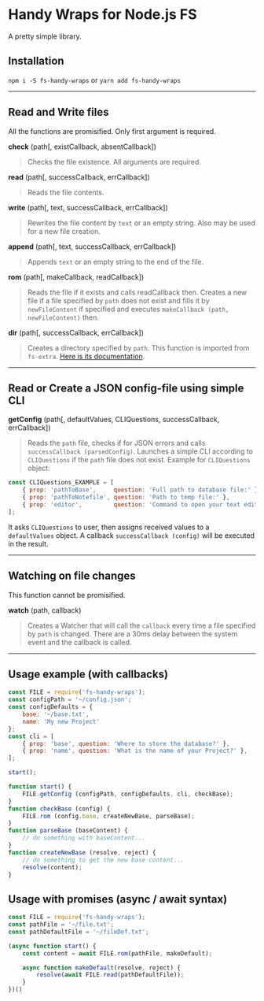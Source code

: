 # Handy Wraps for Node.js FS

A pretty simple library.

## Installation

`npm i -S fs-handy-wraps` or `yarn add fs-handy-wraps`

----

## Read and Write files

All the functions are promisified. Only first argument is required.

**check** (path[, existCallback, absentCallback])
> Checks the file existence. All arguments are required.

**read** (path[, successCallback, errCallback])
> Reads the file contents.

**write** (path[, text, successCallback, errCallback])
> Rewrites the file content by `text` or an empty string. Also may be used for a new file creation.

**append** (path[, text, successCallback, errCallback])
> Appends `text` or an empty string to the end of the file.

**rom** (path[, makeCallback, readCallback])
> Reads the file if it exists and calls readCallback then.
> Creates a new file if a file specified by `path` does not exist and fills it by `newFileContent` if specified and executes `makeCallback (path, newFileContent)` then.

**dir** (path[, successCallback, errCallback])
> Creates a directory specified by `path`. This function is imported from `fs-extra`. [Here is its documentation](https://github.com/jprichardson/node-fs-extra/blob/master/docs/ensureDir.md).

----

## Read or Create a JSON config-file using simple CLI

**getConfig** (path[, defaultValues, CLIQuestions, successCallback, errCallback])
> Reads the `path` file, checks if for JSON errors and calls `successCallback (parsedConfig)`.
> Launches a simple CLI according to `CLIQuestions` if the `path` file does not exist.
Example for `CLIQuestions` object:

```js
const CLIQuestions_EXAMPLE = [
    { prop: 'pathToBase',     question: 'Full path to database file:' },
    { prop: 'pathToNotefile', question: 'Path to temp file:' },
    { prop: 'editor',         question: 'Command to open your text editor:' },
];
```

It asks `CLIQuestions` to user, then assigns received values to a `defaultValues` object.
A callback `successCallback (config)` will be executed in the result.

----

## Watching on file changes

This function cannot be promisified.

**watch** (path, callback)
> Creates a Watcher that will call the `callback` every time a file specified by `path` is changed.
> There are a 30ms delay between the system event and the callback is called.

----

## Usage example (with callbacks)

```js
const FILE = require('fs-handy-wraps');
const configPath = '~/config.json';
const configDefaults = {
    base: '~/base.txt',
    name: 'My new Project'
};
const cli = [
    { prop: 'base', question: 'Where to store the database?' },
    { prop: 'name', question: 'What is the name of your Project?' },
];

start();

function start() {
    FILE.getConfig (configPath, configDefaults, cli, checkBase);
}
function checkBase (config) {
    FILE.rom (config.base, createNewBase, parseBase);
}
function parseBase (baseContent) {
    // do something with baseContent...
}
function createNewBase (resolve, reject) {
    // do something to get the new base content...
    resolve(content);
}
```

## Usage with promises (async / await syntax)

```js
const FILE = require('fs-handy-wraps');
const pathFile = '~/file.txt';
const pathDefaultFile = '~/fileDef.txt';

(async function start() {
    const content = await FILE.rom(pathFile, makeDefault);

    async function makeDefault(resolve, reject) {
        resolve(await FILE.read(pathDefaultFile));
    }
})()
```
